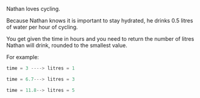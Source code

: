Nathan loves cycling.

Because Nathan knows it is important to stay hydrated, he drinks 0.5 litres of water per hour of cycling.

You get given the time in hours and you need to return the number of litres Nathan will drink, rounded to the smallest value.

For example:
```rust
time = 3 ----> litres = 1

time = 6.7---> litres = 3

time = 11.8--> litres = 5

```
